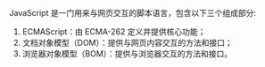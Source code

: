 JavaScript 是一门用来与网页交互的脚本语言，包含以下三个组成部分:
1. ECMAScript：由 ECMA-262 定义并提供核心功能；  
2. 文档对象模型（DOM）：提供与网页内容交互的方法和接口；
3. 浏览器对象模型（BOM）：提供与浏览器交互的方法和接口。

